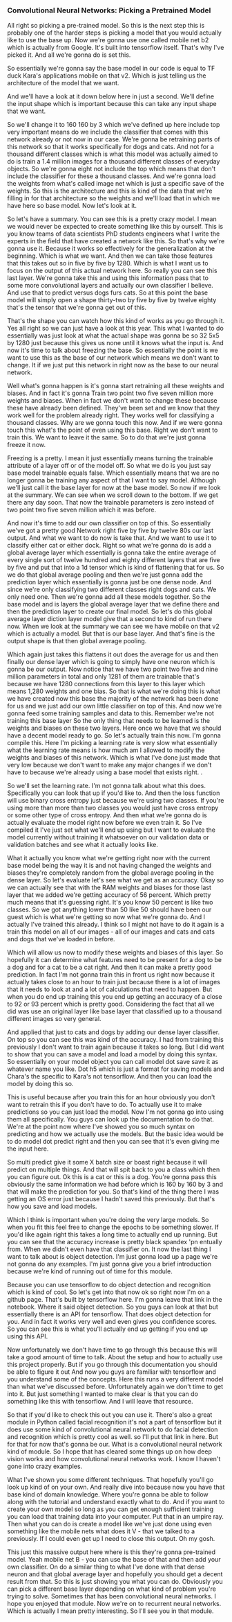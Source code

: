 ### Convolutional Neural Networks: Picking a Pretrained Model

All right so picking a pre-trained model. So this is the next step this is probably one of the harder steps is picking a model that you would actually like to use the base up. Now we're gonna use one called mobile net b2 which is actually from Google. It's built into tensorflow itself. That's why I've picked it. And all we're gonna do is set this. 


So essentially we're gonna say the base model in our code is equal to TF duck Kara's applications mobile on that v2. Which is just telling us the architecture of the model that we want. 

And we'll have a look at it down below here in just a second. We'll define the input shape which is important because this can take any input shape that we want. 

So we'll change it to 160 160 by 3 which we've defined up here include top very important means do we include the classifier that comes with this network already or not now in our case. We're gonna be retraining parts of this network so that it works specifically for dogs and cats. And not for a thousand different classes which is what this model was actually aimed to do is train a 1.4 million images for a thousand different classes of everyday objects. So we're gonna eight not include the top which means that don't include the classifier for these a thousand classes. And we're gonna load the weights from what's called image net which is just a specific save of the weights. So this is the architecture and this is kind of the data that we're filling in for that architecture so the weights and we'll load that in which we have here so base model. Now let's look at it. 

So let's have a summary. You can see this is a pretty crazy model. I mean we would never be expected to create something like this by ourself. This is you know teams of data scientists PhD students engineers what I write the experts in the field that have created a network like this. So that's why we're gonna use it. Because it works so effectively for the generalization at the beginning. Which is what we want. And then we can take those features that this takes out so in five by five by 1280. Which is what I want us to focus on the output of this actual network here. So really you can see this last layer. We're gonna take this and using this information pass that to some more convolutional layers and actually our own classifier I believe. And use that to predict versus dogs furs cats. So at this point the base model will simply open a shape thirty-two by five by five by twelve eighty that's the tensor that we're gonna get out of this. 

That's the shape you can watch how this kind of works as you go through it. Yes all right so we can just have a look at this year. This what I wanted to do essentially was just look at what the actual shape was gonna be so 32 5x5 by 1280 just because this gives us none until it knows what the input is. And now it's time to talk about freezing the base. So essentially the point is we want to use this as the base of our network which means we don't want to change. It if we just put this network in right now as the base to our neural network. 


Well what's gonna happen is it's gonna start retraining all these weights and biases. And in fact it's gonna Train two point two five seven million more weights and biases. When in fact we don't want to change these because these have already been defined. They've been set and we know that they work well for the problem already right. They works well for classifying a thousand classes. Why are we gonna touch this now. And if we were gonna touch this what's the point of even using this base. Right we don't want to train this. We want to leave it the same. So to do that we're just gonna freeze it now. 

Freezing is a pretty. I mean it just essentially means turning the trainable attribute of a layer off or of the model off. So what we do is you just say base model trainable equals false. Which essentially means that we are no longer gonna be training any aspect of that I want to say model. Although we'll just call it the base layer for now at the base model. So now if we look at the summary. We can see when we scroll down to the bottom. If we get there any day soon. That now the trainable parameters is zero instead of two point two five seven million which it was before. 

And now it's time to add our own classifier on top of this. So essentially we've got a pretty good Network right five by five by twelve 80s our last output. And what we want to do now is take that. And we want to use it to classify either cat or either dock. Right so what we're gonna do is add a global average layer which essentially is gonna take the entire average of every single sort of twelve hundred and eighty different layers that are five by five and put that into a 1d tensor which is kind of flattening that for us. So we do that global average pooling and then we're just gonna add the prediction layer which essentially is gonna just be one dense node. And since we're only classifying two different classes right dogs and cats. We only need one. Then we're gonna add all these models together. So the base model and is layers the global average layer that we define there and then the prediction layer to create our final model. So let's do this global average layer diction layer model give that a second to kind of run there now. When we look at the summary we can see we have mobile on that v2 which is actually a model. But that is our base layer. And that's fine is the output shape is that then global average pooling. 

Which again just takes this flattens it out does the average for us and then finally our dense layer which is going to simply have one neuron which is gonna be our output. Now notice that we have two point two five and nine million parameters in total and only 1281 of them are trainable that's because we have 1280 connections from this layer to this layer which means 1,280 weights and one bias. So that is what we're doing this is what we have created now this base the majority of the network has been done for us and we just add our own little classifier on top of this. And now we're gonna feed some training samples and data to this. Remember we're not training this base layer So the only thing that needs to be learned is the weights and biases on these two layers. Here once we have that we should have a decent model ready to go. So let's actually train this now. I'm gonna compile this. Here I'm picking a learning rate is very slow what essentially what the learning rate means is how much am I allowed to modify the weights and biases of this network. Which is what I've done just made that very low because we don't want to make any major changes if we don't have to because we're already using a base model that exists right. . 

So we'll set the learning rate. I'm not gonna talk about what this does. Specifically you can look that up if you'd like to. And then the loss function will use binary cross entropy just because we're using two classes. If you're using more than more than two classes you would just have cross entropy or some other type of cross entropy. And then what we're gonna do is actually evaluate the model right now before we even train it. So I've compiled it I've just set what we'll end up using but I want to evaluate the model currently without training it whatsoever on our validation data or validation batches and see what it actually looks like. 

What it actually you know what we're getting right now with the current base model being the way it is and not having changed the weights and biases they're completely random from the global average pooling in the dense layer. So let's evaluate let's see what we get as an accuracy. Okay so we can actually see that with the RAM weights and biases for those last layer that we added we're getting accuracy of 56 percent. Which pretty much means that it's guessing right. It's you know 50 percent is like two classes. So we got anything lower than 50 like 50 should have been our guest which is what we're getting so now what we're gonna do. And I actually I've trained this already. I think so I might not have to do it again is a train this model on all of our images - all of our images and cats and cats and dogs that we've loaded in before. 

Which will allow us now to modify these weights and biases of this layer. So hopefully it can determine what features need to be present for a dog to be a dog and for a cat to be a cat right. And then it can make a pretty good prediction. In fact I'm not gonna train this in front us right now because it actually takes close to an hour to train just because there is a lot of images that it needs to look at and a lot of calculations that need to happen. But when you do end up training this you end up getting an accuracy of a close to 92 or 93 percent which is pretty good. Considering the fact that all we did was use an original layer like base layer that classified up to a thousand different images so very general. 


And applied that just to cats and dogs by adding our dense layer classifier. On top so you can see this was kind of the accuracy. I had from training this previously I don't want to train again because it takes so long. But I did want to show that you can save a model and load a model by doing this syntax. So essentially on your model object you can call model dot save save it as whatever name you like. Dot h5 which is just a format for saving models and Chara's the specific to Kara's not tensorflow. And then you can load the model by doing this so. 

This is useful because after you train this for an hour obviously you don't want to retrain this if you don't have to do. To actually use it to make predictions so you can just load the model. Now I'm not gonna go into using them all specifically. You guys can look up the documentation to do that. We're at the point now where I've showed you so much syntax on predicting and how we actually use the models. But the basic idea would be to do model dot predict right and then you can see that it's even giving me the input here. 

So multi predict give it some X batch size or boast right because it will predict on multiple things. And that will spit back to you a class which then you can figure out. Ok this is a cat or this is a dog. You're gonna pass this obviously the same information we had before which is 160 by 160 by 3 and that will make the prediction for you. So that's kind of the thing there I was getting an OS error just because I hadn't saved this previously. But that's how you save and load models.

Which I think is important when you're doing the very large models. So when you fit this feel free to change the epochs to be something slower. If you'd like again right this takes a long time to actually end up running. But you can see that the accuracy increase is pretty black spandex 'pn entually from. When we didn't even have that classifier on. It now the last thing I want to talk about is object detection. I'm just gonna load up a page we're not gonna do any examples. I'm just gonna give you a brief introduction because we're kind of running out of time for this module. 

Because you can use tensorflow to do object detection and recognition which is kind of cool. So let's get into that now ok so right now I'm on a github page. That's built by tensorflow here. I'm gonna leave that link in the notebook. Where it said object detection. So you guys can look at that but essentially there is an API for tensorflow. That does object detection for you. And in fact it works very well and even gives you confidence scores. So you can see this is what you'll actually end up getting if you end up using this API. 

Now unfortunately we don't have time to go through this because this will take a good amount of time to talk. About the setup and how to actually use this project properly. But if you go through this documentation you should be able to figure it out And now you guys are familiar with tensorflow and you understand some of the concepts. Here this runs a very different model than what we've discussed before. Unfortunately again we don't time to get into it. But just something I wanted to make clear is that you can do something like this with tensorflow. And I will leave that resource. 

So that if you'd like to check this out you can use it. There's also a great module in Python called facial recognition it's not a part of tensorflow but it does use some kind of convolutional neural network to do facial detection and recognition which is pretty cool as well. so I'll put that link in here. But for that for now that's gonna be our. What is a convolutional neural network kind of module. So I hope that has cleared some things up on how deep vision works and how convolutional neural networks work. I know I haven't gone into crazy examples. 

What I've shown you some different techniques. That hopefully you'll go look up kind of on your own. And really dive into because now you have that base kind of domain knowledge. Where you're gonna be able to follow along with the tutorial and understand exactly what to do. And if you want to create your own model so long as you can get enough sufficient training you can load that training data into your computer. Put that in an umpire ray. Then what you can do is create a model like we've just done using even something like the mobile nets what does it V - that we talked to a previously. If I could even get up I need to close this output. Oh my gosh. 

This just this massive output here where is this they're gonna pre-trained model. Yeah mobile net B - you can use the base of that and then add your own classifier. On do a similar thing to what I've done with that dense neuron and that global average layer and hopefully you should get a decent result from that. So this is just showing you what you can do. Obviously you can pick a different base layer depending on what kind of problem you're trying to solve. Sometimes that has been convolutional neural networks. I hope you enjoyed that module. Now we're on to recurrent neural networks. Which is actually I mean pretty interesting. So I'll see you in that module. 



